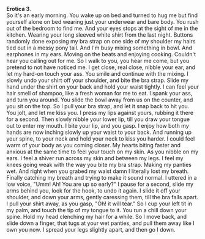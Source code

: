 **Erotica 3**.  
So it's an early morning. You wake up on bed and turned to hug me but find yourself alone on bed wearing just your underwear and bare body. You rush out of the bedroom to find me. And your eyes stops at the sight of me in the kitchen. Wearing your long sleeved white shirt from the last night.
Buttons randomly done exposing my bra strap on one side of my shoulder my hairs tied out in a messy pony tail. And I'm busy mixing something in bowl. And earphones in my ears. Moving on the beats and enjoying cooking. Couldn't hear you calling out for me.
So I walk to you, you hear me come, but you pretend to not have noticed me. I get close, real close, nibble your ear, and let my hard-on touch your ass. You smile and continue with the mixing. I slowly undo your shirt off your shoulder, and bite the bra strap. Slide my hand under the shirt on your back and hold your waist tightly.
I can feel your hair smell of shampoo, like a fresh woman for me to eat. I spank your ass, and turn you around. You slide the bowl away from us on the counter, and you sit on the top. So I pull your bra strap, and let it snap back to hit you. You jolt, and let me kiss you.
I press my lips against yours, rubbing it there for a second. Then slowly nibble your lower lip, till you draw your tongue out to enter my mouth. I bite your lip, and you gasp. I enjoy how both my hands are now inching slowly up your waist to your back. And running up your spine, to your neck and hold your neck to kiss you harder.
I could feel warm of your body as you coming closer. My hearts biting faster and anxious at the same time to feel your touch on my skin. As you nibble on my ears. I feel a shiver run across my skin and between my legs. I feel my knees going weak with the way you bite my bra strap.
Making my panties wet. And right when you grabed my waist damn I literally lost my breath. Finally catching my breath and trying to make it sound normal. I uttered in a low voice, "Umm! Ah! You are up so early?"
I pause for a second, slide my arms behind you, look for the hook, to undo it again. I slide it off your shoulder, and down your arms, gently caressing them, till the bra falls apart.
I pull your shirt away, as you gasp, "Oh! it will tear." So I cup your left tit in my palm, and touch the tip of my tongue to it. You run a chill down your spine. Hold my head clenching my hair for a while. So I move back, and slide down a finger, that tugs at your wet panties, and pull them away like I own you now.
I spread your legs slightly apart, and then go I down.
